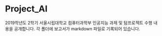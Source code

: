 # Project_AI
2019학년도 2학기 서울시립대학교 컴퓨터과학부 인공지능 과제 및 텀프로젝트 수행 내용을 공개합니다.
각 폴더에 보고서가 markdown 파일로 기록되어 있습니다.